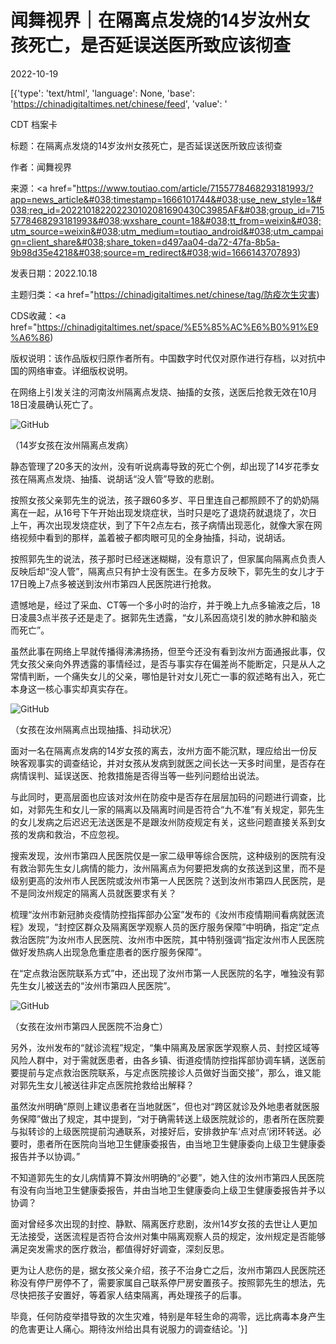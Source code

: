 # 闻舞视界｜在隔离点发烧的14岁汝州女孩死亡，是否延误送医所致应该彻查

2022-10-19

[{'type': 'text/html', 'language': None, 'base': 'https://chinadigitaltimes.net/chinese/feed', 'value': '

CDT 档案卡

标题：在隔离点发烧的14岁汝州女孩死亡，是否延误送医所致应该彻查

作者：闻舞视界

来源：<a href="https://www.toutiao.com/article/7155778468293181993/?app=news_article&#038;timestamp=1666101744&#038;use_new_style=1&#038;req_id=202210182202230102081690430C3985AF&#038;group_id=7155778468293181993&#038;wxshare_count=18&#038;tt_from=weixin&#038;utm_source=weixin&#038;utm_medium=toutiao_android&#038;utm_campaign=client_share&#038;share_token=d497aa04-da72-47fa-8b5a-9b98d35e4218&#038;source=m_redirect&#038;wid=1666143707893)

发表日期：2022.10.18

主题归类：<a href="https://chinadigitaltimes.net/chinese/tag/防疫次生灾害)

CDS收藏：<a href="https://chinadigitaltimes.net/space/%E5%85%AC%E6%B0%91%E9%A6%86)

版权说明：该作品版权归原作者所有。中国数字时代仅对原作进行存档，以对抗中国的网络审查。详细版权说明。





在网络上引发关注的河南汝州隔离点发烧、抽搐的女孩，送医后抢救无效在10月18日凌晨确认死亡了。

![GitHub](https://chinadigitaltimes.net/chinese/files/2022/10/image-1666146956995.png)

（14岁女孩在汝州隔离点发病）

静态管理了20多天的汝州，没有听说病毒导致的死亡个例，却出现了14岁花季女孩在隔离点发烧、抽搐、说胡话“没人管”导致的悲剧。

按照女孩父亲郭先生的说法，孩子跟60多岁、平日里连自己都照顾不了的奶奶隔离在一起，从16号下午开始出现发烧症状，当时只是吃了退烧药就退烧了，次日上午，再次出现发烧症状，到了下午2点左右，孩子病情出现恶化，就像大家在网络视频中看到的那样，盖着被子都肉眼可见的全身抽搐，抖动，说胡话。

按照郭先生的说法，孩子那时已经迷迷糊糊，没有意识了，但家属向隔离点负责人反映后却“没人管”，隔离点只有护士没有医生。在多方反映下，郭先生的女儿才于17日晚上7点多被送到汝州市第四人民医院进行抢救。

遗憾地是，经过了采血、CT等一个多小时的治疗，并于晚上九点多输液之后，18日凌晨3点半孩子还是走了。据郭先生透露，“女儿系因高烧引发的肺水肿和脑炎而死亡”。

虽然此事在网络上早就传播得沸沸扬扬，但至今还没有看到汝州方面通报此事，仅凭女孩父亲向外界透露的事情经过，是否与事实存在偏差尚不能断定，只是从人之常情判断，一个痛失女儿的父亲，哪怕是针对女儿死亡一事的叙述略有出入，死亡本身这一核心事实却真实存在。

![GitHub](https://chinadigitaltimes.net/chinese/files/2022/10/image-1666147028440.png)

（女孩在汝州隔离点出现抽搐、抖动状况）

面对一名在隔离点发病的14岁女孩的离去，汝州方面不能沉默，理应给出一份反映客观事实的调查结论，并对女孩从发病到就医之间长达一天多时间里，是否存在病情误判、延误送医、抢救措施是否得当等一些列问题给出说法。

与此同时，更高层面也应该对汝州在防疫中是否存在层层加码的问题进行调查，比如，对郭先生和女儿一家的隔离以及隔离时间是否符合“九不准”有关规定，郭先生的女儿发病之后迟迟无法送医是不是跟汝州防疫规定有关，这些问题直接关系到女孩的发病和救治，不应忽视。

搜索发现，汝州市第四人民医院仅是一家二级甲等综合医院，这种级别的医院有没有救治郭先生女儿病情的能力，汝州隔离点为何要把发病的女孩送到这里，而不是级别更高的汝州市人民医院或汝州市第一人民医院？送到汝州市第四人民医院，是不是同汝州规定的隔离人员就医要求有关？

梳理“汝州市新冠肺炎疫情防控指挥部办公室”发布的《汝州市疫情期间看病就医流程》发现，“封控区群众及隔离医学观察人员的医疗服务保障”中明确，指定“定点救治医院”为汝州市人民医院、汝州市中医院，其中特别强调“指定汝州市人民医院做好发热病人出现急危重症患者的医疗服务保障”。

在“定点救治医院联系方式”中，还出现了汝州市第一人民医院的名字，唯独没有郭先生女儿被送去的“汝州市第四人民医院”。

![GitHub](https://chinadigitaltimes.net/chinese/files/2022/10/image-1666147052326.png)

（女孩在汝州市第四人民医院不治身亡）

另外，汝州发布的“就诊流程”规定，“集中隔离及居家医学观察人员、封控区域等风险人群中，对于需就医患者，由各乡镇、街道疫情防控指挥部协调车辆，送医前要提前与定点救治医院联系，与定点医院接诊人员做好当面交接”，那么，谁又能对郭先生女儿被送往非定点医院抢救给出解释？

虽然汝州明确“原则上建议患者在当地就医”，但也对“跨区就诊及外地患者就医服务保障”做出了规定，其中提到，“对于确需转送上级医院就诊的，患者所在医院要与拟转诊的上级医院提前沟通联系，对接好后，安排救护车‘点对点’闭环转送。必要时，患者所在医院向当地卫生健康委报告，由当地卫生健康委向上级卫生健康委报告并予以协调。”

不知道郭先生的女儿病情算不算汝州明确的“必要”，她入住的汝州市第四人民医院有没有向当地卫生健康委报告，并由当地卫生健康委向上级卫生健康委报告并予以协调？

面对曾经多次出现的封控、静默、隔离医疗悲剧，汝州14岁女孩的去世让人更加无法接受，送医流程是否符合汝州对集中隔离观察人员的规定，汝州规定是否能够满足突发需求的医疗救治，都值得好好调查，深刻反思。

更为让人悲伤的是，据女孩父亲介绍，孩子不治身亡之后，汝州市第四人民医院还称没有停尸房停不了，需要家属自己联系停尸房安置孩子。按照郭先生的想法，先尽快把孩子安置好，等着家人结束隔离，再处理孩子的后事。

毕竟，任何防疫举措导致的次生灾难，特别是年轻生命的凋零，远比病毒本身产生的危害更让人痛心。期待汝州给出具有说服力的调查结论。'}]